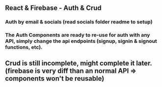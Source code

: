 ## React & Firebase - Auth & Crud
### Auth by email & socials (read socials folder readme to setup)  
### The Auth Components are ready to re-use for auth with any API, simply change the api endpoints (signup, signin & signout functions, etc).

## Crud is still incomplete, might complete it later. (firebase is very diff than an normal API => components won't be reusable)

